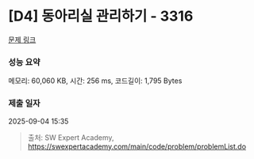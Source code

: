 # [D4] 동아리실 관리하기 - 3316 

[문제 링크](https://swexpertacademy.com/main/code/problem/problemDetail.do?contestProbId=AWBnFuhqxE8DFAWr) 

### 성능 요약

메모리: 60,060 KB, 시간: 256 ms, 코드길이: 1,795 Bytes

### 제출 일자

2025-09-04 15:35



> 출처: SW Expert Academy, https://swexpertacademy.com/main/code/problem/problemList.do